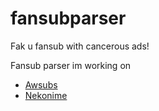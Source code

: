 # fansubparser
Fak u fansub with cancerous ads!

Fansub parser im working on
- [Awsubs](http://awsubs.co)
- [Nekonime](https://www.nekonime.com)